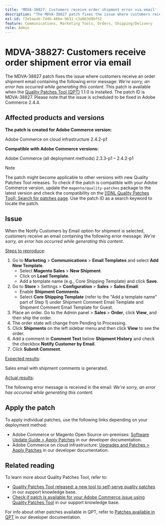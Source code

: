 ```yaml
---
title: 'MDVA-38827: Customers receive order shipment error via email'
description: "The MDVA-38827 patch fixes the issue where customers receive an order shipment email containing the following error message: *We're sorry, an error has occurred while generating this content*. This patch is available when the [Quality Patches Tool (QPT)](https://devdocs.magento.com/guides/v2.4/comp-mgr/patching.html#mqp) 1.1.0 is installed. The patch ID is MDVA-38827. Please note that the issue is scheduled to be fixed in Adobe Commerce 2.4.4."
exl-id: f2e5aeab-7d46-46be-9631-c3a863d9bf52
feature: Communications, Marketing Tools, Orders, Shipping/Delivery
role: Admin
---
```

# MDVA-38827: Customers receive order shipment error via email

The MDVA-38827 patch fixes the issue where customers receive an order shipment email containing the following error message: *We're sorry, an error has occurred while generating this content*. This patch is available when the [Quality Patches Tool (QPT)](https://devdocs.magento.com/guides/v2.4/comp-mgr/patching.html#mqp) 1.1.0 is installed. The patch ID is MDVA-38827. Please note that the issue is scheduled to be fixed in Adobe Commerce 2.4.4.

## Affected products and versions

**The patch is created for Adobe Commerce version:**

Adobe Commerce on cloud infrastructure 2.4.2-p1

**Compatible with Adobe Commerce versions:**

Adobe Commerce (all deployment methods) 2.3.3-p1 &ndash;  2.4.2-p1

>[!NOTE]
>
>The patch might become applicable to other versions with new Quality Patches Tool releases. To check if the patch is compatible with your Adobe Commerce version, update the `magento/quality-patches` package to the latest version and check the compatibility on the [[!DNL Quality Patches Tool]: Search for patches page](https://devdocs.magento.com/quality-patches/tool.html#patch-grid). Use the patch ID as a search keyword to locate the patch.

## Issue

When the Notify Customers by Email option for shipment is selected, customers receive an email containing the following error message: *We're sorry, an error has occurred while generating this content*.

<u>Steps to reproduce</u>:

1. Go to **Marketing** > **Communications** > **Email Templates** and select **Add New Template**.
   * Select **Magento Sales** > **New Shipment**.
   * Click on **Load Template**.
   * Add a template name (e.g., Core Shipping Template) and click **Save**.
1. Go to **Store** > Settings > **Configuration** > **Sales** > **Sales Email**:
   * Enable **Shipment Comments**.
   * Select **Core Shipping Template** (refer to the "Add a template name" part of Step 1) under Shipment Comment Email Template and Shipment Comment Email Template for Guest.
1. Place an order. Go to the Admin panel > **Sales** > **Order**, click **View**, and then ship the order.
1. The order state will change from Pending to Processing.
1. Click **Shipments** on the left sidebar menu and then click **View** to see the order.
1. Add a comment in **Comment Text** below **Shipment History** and check the checkbox **Notify Customer by Email**.
1. Click **Submit Comment**.

<u>Expected results</u>:

Sales email with shipment comments is generated.

<u>Actual results</u>:

The following error message is received in the email: *We're sorry, an error has occurred while generating this content.*

## Apply the patch

To apply individual patches, use the following links depending on your deployment method:

* Adobe Commerce or Magento Open Source on-premises: [Software Update Guide > Apply Patches](https://devdocs.magento.com/guides/v2.4/comp-mgr/patching/mqp.html) in our developer documentation.
* Adobe Commerce on cloud infrastructure: [Upgrades and Patches > Apply Patches](https://devdocs.magento.com/cloud/project/project-patch.html) in our developer documentation.

## Related reading

To learn more about Quality Patches Tool, refer to:

* [Quality Patches Tool released: a new tool to self-serve quality patches](/help/announcements/adobe-commerce-announcements/magento-quality-patches-released-new-tool-to-self-serve-quality-patches.md) in our support knowledge base.
* [Check if patch is available for your Adobe Commerce issue using Quality Patches Tool](/help/support-tools/patches-available-in-qpt-tool/check-patch-for-magento-issue-with-magento-quality-patches.md) in our support knowledge base.

For info about other patches available in QPT, refer to [Patches available in QPT](https://devdocs.magento.com/quality-patches/tool.html#patch-grid) in our developer documentation.
